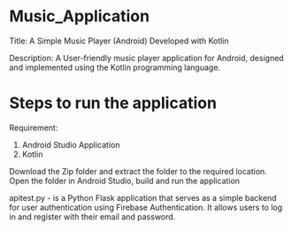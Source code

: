 # Music_Application

Title: A Simple Music Player (Android) Developed with Kotlin

Description:
A User-friendly music player application for Android, designed and implemented using the Kotlin programming language.

# Steps to run the application

Requirement: 
1. Android Studio Application
2. Kotlin

Download the Zip folder and extract the folder to the required location.
Open the folder in Android Studio, build and run the application

apitest.py - is a Python Flask application that serves as a simple backend for user authentication using Firebase Authentication. It allows users to log in and register with their email and password. 
